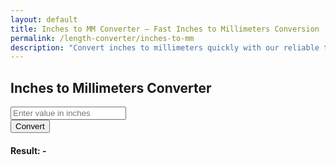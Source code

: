 ```yaml
---
layout: default
title: Inches to MM Converter – Fast Inches to Millimeters Conversion
permalink: /length-converter/inches-to-mm
description: "Convert inches to millimeters quickly with our reliable tool. Ideal for detailed measurements in design, engineering, and more."
--- 
```



<div class="container p-4">
    <div class="card shadow-lg p-4 col-12 col-sm-8 col-md-6">
        <h2 class="text-center mb-4">Inches to Millimeters Converter</h2>
        <div class="mb-3">
            <input type="number" id="inputValue" class="form-control shadow" placeholder="Enter value in inches">
        </div>
        <button class="btn btn-primary btn-shadow w-100" onclick="convert()">Convert</button>
        <div class="mt-3">
            <h4>Result: <span id="result">-</span></h4>
        </div>
    </div>
</div>

<script>
    function convert() {
        let inputValue = document.getElementById("inputValue").value;
        let resultElement = document.getElementById("result");

        if (inputValue === "" || isNaN(inputValue)) {
            resultElement.innerText = "Please enter a valid number";
            return;
        }

        let result = inputValue * 25.4; // Convert inches to millimeters
        resultElement.innerText = result.toFixed(2) + " mm";
    }
</script>